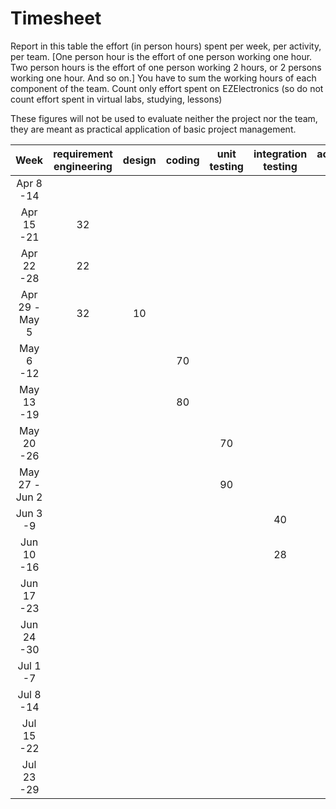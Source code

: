 # Timesheet

Report in this table the effort (in person hours) spent per week, per activity, per team.
[One person hour is the effort of one person working one hour.
Two person hours is the effort of one person working 2 hours, or 2 persons working one hour. And so on.]
You have to sum the working hours of each component of the team.
Count only effort spent on EZElectronics (so do not count effort spent in virtual labs, studying, lessons)

These figures will not be used to evaluate neither the project nor the team, they are meant as practical application of basic project management.

|     Week      | requirement engineering | design | coding | unit testing | integration testing | acceptance testing | management | git maven |
| :-----------: | :---------------------: | :----: | :----: | :----------: | :-----------------: | :----------------: | :--------: | :-------: |
|   Apr 8 -14   |                         |        |        |              |                     |                    |            |           |
|  Apr 15 -21   |           32            |        |        |              |                     |                    |            |           |
|  Apr 22 -28   |           22            |        |        |              |                     |                    |            |           |
| Apr 29 -May 5 |           32            |   10   |        |              |                     |                    |            |           |
|   May 6 -12   |                         |        |   70   |              |                     |                    |            |           |
|  May 13 -19   |                         |        |   80   |              |                     |                    |            |           |
|  May 20 -26   |                         |        |        |      70      |                     |                    |            |           |
| May 27 -Jun 2 |                         |        |        |      90      |                     |                    |            |           |
|   Jun 3 -9    |                         |        |        |              |         40          |                    |            |           |
|  Jun 10 -16   |                         |        |        |              |         28          |                    |            |           |
|  Jun 17 -23   |                         |        |        |              |                     |                    |            |           |
|  Jun 24 -30   |                         |        |        |              |                     |                    |            |           |
|   Jul 1 -7    |                         |        |        |              |                     |                    |            |           |
|   Jul 8 -14   |                         |        |        |              |                     |                    |            |           |
|  Jul 15 -22   |                         |        |        |              |                     |                    |            |           |
|  Jul 23 -29   |                         |        |        |              |                     |                    |            |           |
